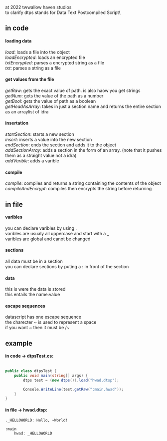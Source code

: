 at 2022 twwallow haven studios\
to clarify dtps stands for Data Text Postcompiled Script\

## in code

#### loading data
*load*: loads a file into the object\
*loadEncrypted*: loads an encrypted file\
*txtEncrypted*: parses a encrypted string as a file\
*txt*: parses a string as a file

#### get values from the file 
*getRaw*: gets the exact value of path. is also haow you get strings\
*getNum*: gets the value of the path as a number\
*getBool*: gets the value of path as a boolean\
*getHeadAsArray*: takes in just a section name and returns the entire section as an arraylist of idra

#### insertation
*startSection*: starts a new section\
*insert*: inserts a value into the new section\
*endSection*: ends the section and adds it to the object\
*addSectionArray*: adds a section in the form of an array.  (note that it pushes them as a straight value not a idra)\
*addVarible*: adds a varible

#### compile
*compile*: compiles and returns a string containing the contents of the object\
*compileAndEncrypt*: compiles then encrypts the string before returning 

## in file

#### varibles
you can declare varibles by using .\
varibles are usualy all uppercase and start with a _\
varibles are global and canot be changed

#### sections
all data must be in a section\
you can declare sections by puting a : in front of the section

#### data
this is were the data is stored\
this entails the name:value

#### escape sequences
datascript has one escape sequence\
the charecter ~ is used to represent a space\
if you want ~ then it must be /~

## example

#### in code -> dtpsTest.cs:
```c#

public class dtpsTest {
    public void main(string[] args) {
        dtps test = (new dtps()).load("hwad.dtsp");

        Console.WriteLine(test.getRaw(":main.hwad"));
    }
}

```

#### in file -> hwad.dtsp:

```
._HELLOWORLD: Hello, ~World!

:main
    hwad: _HELLOWORLD
```

